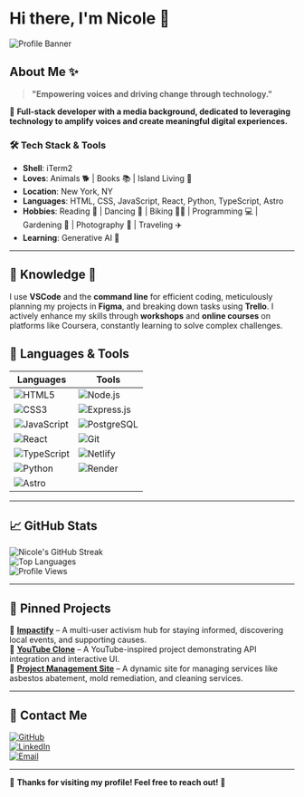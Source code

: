 # Hi there, I'm Nicole 👋  

![Profile Banner](https://via.placeholder.com/1200x400?text=Welcome+to+My+GitHub)  

## About Me ✨  
> **"Empowering voices and driving change through technology."**  

🚀 **Full-stack developer with a media background, dedicated to leveraging technology to amplify voices and create meaningful digital experiences.**  

### 🛠 **Tech Stack & Tools**  
- **Shell**: iTerm2  
- **Loves**: Animals 🐕 | Books 📚 | Island Living 🌴  
- **Location**: New York, NY  
- **Languages**: HTML, CSS, JavaScript, React, Python, TypeScript, Astro  
- **Hobbies**: Reading 📖 | Dancing 💃 | Biking 🚴‍♀️ | Programming 💻 | Gardening 🌱 | Photography 📸 | Traveling ✈️  
- **Learning**: Generative AI 🤖  

---

## 🔎 Knowledge 📖  
I use **VSCode** and the **command line** for efficient coding, meticulously planning my projects in **Figma**, and breaking down tasks using **Trello**. I actively enhance my skills through **workshops** and **online courses** on platforms like Coursera, constantly learning to solve complex challenges.  

## 🔧 Languages & Tools  

| Languages | Tools |
|-----------|-------|
| ![HTML5](https://img.shields.io/badge/HTML5-E34F26?style=for-the-badge&logo=html5&logoColor=white) | ![Node.js](https://img.shields.io/badge/Node.js-339933?style=for-the-badge&logo=nodedotjs&logoColor=white) |
| ![CSS3](https://img.shields.io/badge/CSS3-1572B6?style=for-the-badge&logo=css3&logoColor=white) | ![Express.js](https://img.shields.io/badge/Express.js-000000?style=for-the-badge&logo=express&logoColor=white) |
| ![JavaScript](https://img.shields.io/badge/JavaScript-F7DF1E?style=for-the-badge&logo=javascript&logoColor=black) | ![PostgreSQL](https://img.shields.io/badge/PostgreSQL-336791?style=for-the-badge&logo=postgresql&logoColor=white) |
| ![React](https://img.shields.io/badge/React-61DAFB?style=for-the-badge&logo=react&logoColor=black) | ![Git](https://img.shields.io/badge/Git-F05032?style=for-the-badge&logo=git&logoColor=white) |
| ![TypeScript](https://img.shields.io/badge/TypeScript-007ACC?style=for-the-badge&logo=typescript&logoColor=white) | ![Netlify](https://img.shields.io/badge/Netlify-00C7B7?style=for-the-badge&logo=netlify&logoColor=white) |
| ![Python](https://img.shields.io/badge/Python-3776AB?style=for-the-badge&logo=python&logoColor=white) | ![Render](https://img.shields.io/badge/Render-46E3B7?style=for-the-badge&logo=render&logoColor=white) |
| ![Astro](https://img.shields.io/badge/Astro-FF5D01?style=for-the-badge&logo=astro&logoColor=white) |  |


---

## 📈 GitHub Stats  
![Nicole's GitHub Streak](https://github-readme-streak-stats.herokuapp.com/?user=Nicolercc&theme=radical)  
![Top Languages](https://github-readme-stats.vercel.app/api/top-langs/?username=Nicolercc&layout=compact&theme=radical)  
![Profile Views](https://komarev.com/ghpvc/?username=Nicolercc&color=blueviolet)  

---

## 📌 Pinned Projects  
🔹 **[Impactify](https://github.com/Nicolercc/Impactify)** – A multi-user activism hub for staying informed, discovering local events, and supporting causes.  
🔹 **[YouTube Clone](https://github.com/Nicolercc/youtube-clone)** – A YouTube-inspired project demonstrating API integration and interactive UI.  
🔹 **[Project Management Site](https://github.com/Nicolercc/project-management)** – A dynamic site for managing services like asbestos abatement, mold remediation, and cleaning services.  

---

## 📝 Contact Me  
[![GitHub](https://img.shields.io/badge/GitHub-100000?style=for-the-badge&logo=github&logoColor=white)](https://github.com/Nicolercc)  
[![LinkedIn](https://img.shields.io/badge/LinkedIn-0077B5?style=for-the-badge&logo=linkedin&logoColor=white)](https://linkedin.com/in/nicolercc)  
[![Email](https://img.shields.io/badge/Email-D14836?style=for-the-badge&logo=gmail&logoColor=white)](mailto:nicolerodriguezcab@gmail.com)  

---

🙌 **Thanks for visiting my profile! Feel free to reach out! 🚀**  
